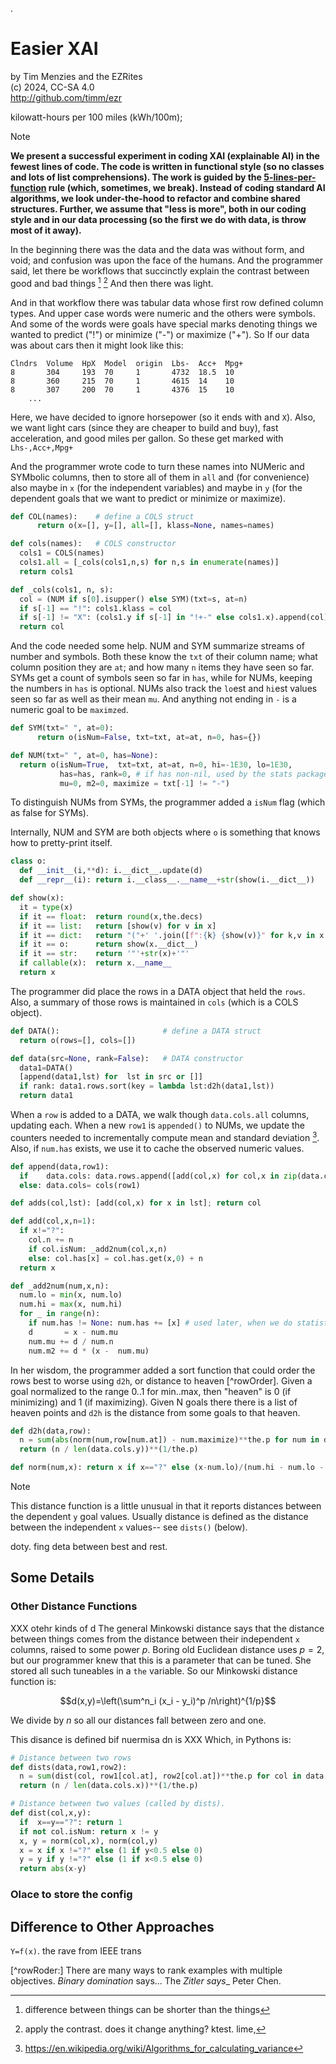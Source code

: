 .

# Easier XAI

by Tim Menzies and the EZRites  
(c) 2024, CC-SA 4.0  
http://github.com/timm/ezr


kilowatt-hours per 100 miles (kWh/100m);

>[!NOTE]
> <b> We present a successful  experiment in coding XAI (explainable AI) in the fewest
lines of code. The code is written in functional style (so no classes and lots
of list comprehensions).
The work is guided by the [5-lines-per-function](https://coderanch.com/t/733272/engineering/Lines-Code-lines)
rule (which, sometimes, we break).
Instead of coding standard
AI algorithms, we look under-the-hood to refactor and combine shared structures.
Further, we assume that "less is more", both in our coding style and
in our data processing (so the first we do with  data, is throw
most of it away).</b>

In the beginning there was the data and the data was without form,
and void; and confusion was upon the face of the humans.  And the
programmer  said, let there be workflows that 
succinctly  explain the contrast between good and bad things [^whycon] [^conplan]
And then there was light.

[^whycon]: difference between things can be shorter than the things
[^conplan]: apply the contrast. does it change anything? ktest. lime,

And in that workflow there was tabular data whose first row defined
column types. And upper case words were numeric and the others were
symbols. And some of the words were goals have special marks
denoting things we wanted to predict ("!") or  minimize ("-") or maximize ("+").  So
If our data was about cars then it might look like this:

```
Clndrs  Volume  HpX  Model  origin  Lbs-  Acc+  Mpg+
8       304     193  70     1       4732  18.5  10
8       360     215  70     1       4615  14    10
8       307     200  70     1       4376  15    10
	...
```

Here,  we have decided to ignore horsepower (so it ends
with and `X`). Also, we want light cars (since they are cheaper to
build and buy), fast acceleration, and good miles per gallon. So
these get marked with `Lhs-,Acc+,Mpg+`

And the programmer wrote code to turn these names into NUMeric and
SYMbolic columns, then to store all of them in `all` and (for
convenience) also maybe in `x` (for the independent variables) and maybe in `y` (for
the dependent goals that we want to predict or  minimize or maximize).

```python
def COL(names):    # define a COLS struct
      return o(x=[], y=[], all=[], klass=None, names=names)

def cols(names):   # COLS constructor
  cols1 = COLS(names)
  cols1.all = [_cols(cols1,n,s) for n,s in enumerate(names)]
  return cols1

def _cols(cols1, n, s):
  col = (NUM if s[0].isupper() else SYM)(txt=s, at=n)
  if s[-1] == "!": cols1.klass = col
  if s[-1] != "X": (cols1.y if s[-1] in "!+-" else cols1.x).append(col)
  return col
```

And the code needed some help. NUM and SYM summarize streams of number
and symbols. Both these know the `txt` of their column name; what
column position they are `at`;  and how many `n` items they have
seen so far. SYMs get a count of symbols seen so far in `has`, while for NUMs,
keeping the numbers in `has` is optional.  NUMs also track the `lo`est and
`hi`est values seen so far as well as their mean `mu`. And anything not ending
in `-` is a numeric goal to be `maximzed`.

```python
def SYM(txt=" ", at=0): 
      return o(isNum=False, txt=txt, at=at, n=0, has={})

def NUM(txt=" ", at=0, has=None):
  return o(isNum=True,  txt=txt, at=at, n=0, hi=-1E30, lo=1E30, 
           has=has, rank=0, # if has non-nil, used by the stats package
           mu=0, m2=0, maximize = txt[-1] != "-")
```

To distinguish NUMs from SYMs, the programmer added a `isNum` flag (which
as false for SYMs).

Internally, NUM and SYM are both `o`bjects where `o` is something
that knows how to pretty-print itself.

```python
class o:
  def __init__(i,**d): i.__dict__.update(d)
  def __repr__(i): return i.__class__.__name__+str(show(i.__dict__))

def show(x):
  it = type(x)
  if it == float:  return round(x,the.decs)
  if it == list:   return [show(v) for v in x]
  if it == dict:   return "("+' '.join([f":{k} {show(v)}" for k,v in x.items()])+")"
  if it == o:      return show(x.__dict__)
  if it == str:    return '"'+str(x)+'"'
  if callable(x):  return x.__name__
  return x
```

The programmer did place the rows in a DATA object that held the `rows`. Also,
a summary of those rows is maintained in `cols` (which is a COLS object). 

```python
def DATA():                       # define a DATA struct
  return o(rows=[], cols=[])

def data(src=None, rank=False):   # DATA constructor
  data1=DATA()
  [append(data1,lst) for  lst in src or []]
  if rank: data1.rows.sort(key = lambda lst:d2h(data1,lst))
  return data1
```

When a `row` is added to a DATA, we walk though `data.cols.all`
columns, updating each.  When  a new `row1` is `appended()` to NUMs,
we update the counters needed to incrementally compute mean and
standard deviation [^welford]. Also, if `num.has` exists, we use
it to cache the observed numeric values.

[^welford]: https://en.wikipedia.org/wiki/Algorithms_for_calculating_variance

```python
def append(data,row1):
  if    data.cols: data.rows.append([add(col,x) for col,x in zip(data.cols.all,row1)])
  else: data.cols= cols(row1)

def adds(col,lst): [add(col,x) for x in lst]; return col

def add(col,x,n=1):
  if x!="?":
    col.n += n
    if col.isNum: _add2num(col,x,n)
    else: col.has[x] = col.has.get(x,0) + n
  return x

def _add2num(num,x,n):
  num.lo = min(x, num.lo)
  num.hi = max(x, num.hi)
  for _ in range(n):
    if num.has != None: num.has += [x] # used later, when we do statistics
    d       = x - num.mu
    num.mu += d / num.n
    num.m2 += d * (x -  num.mu)
```

In her wisdom, the programmer added a sort function that could order the rows
best to worse using `d2h`, or distance to heaven [^rowOrder]. Given a goal
normalized to the range 0..1 for min..max, then "heaven" is 0 (if minimizing)
and 1 (if maximizing). Given N goals there there is a list of heaven points
and `d2h` is the distance from some goals to that  heaven.

```python
def d2h(data,row):
  n = sum(abs(norm(num,row[num.at]) - num.maximize)**the.p for num in data.cols.y)
  return (n / len(data.cols.y))**(1/the.p)

def norm(num,x): return x if x=="?" else (x-num.lo)/(num.hi - num.lo - 1E-30)
```

> [!NOTE]
> This distance function is a little unusual in that it reports
distances between the dependent `y` goal values. Usually distance is defined as the
distance between the independent `x` values-- see `dists()` (below).

doty. fing deta between best and rest.



## Some Details

### Other Distance Functions

XXX otehr kinds of d
The general Minkowski distance  says that the distance between things
comes from the distance between their independent `x` columns,  raised to some power $p$.
Boring old Euclidean distance uses $p=2$, but our programmer knew that
this is a parameter that can be tuned. She stored all such tuneables
in a `the` variable. So our Minkowski distance function is:

$$d(x,y)=\left(\sum^n_i (x_i - y_i)^p /n\right)^{1/p}$$

We divide by $n$ so all our distances fall between zero and one.

This disance is defined bif nuermisa dn is XXX
Which, in Pythons is:

```python
# Distance between two rows
def dists(data,row1,row2):
  n = sum(dist(col, row1[col.at], row2[col.at])**the.p for col in data.cols.x)
  return (n / len(data.cols.x))**(1/the.p)

# Distance between two values (called by dists).
def dist(col,x,y):
  if  x==y=="?": return 1
  if not col.isNum: return x != y
  x, y = norm(col,x), norm(col,y)
  x = x if x !="?" else (1 if y<0.5 else 0)
  y = y if y !="?" else (1 if x<0.5 else 0)
  return abs(x-y)
```	

### Olace to store the config

## Difference to Other Approaches

`Y=f(x)`. the rave from IEEE  trans

[^rowRoder:] There are many ways to rank examples with multiple objectives. 
_Binary domination_ says...
The _Zitler says__
Peter Chen.
